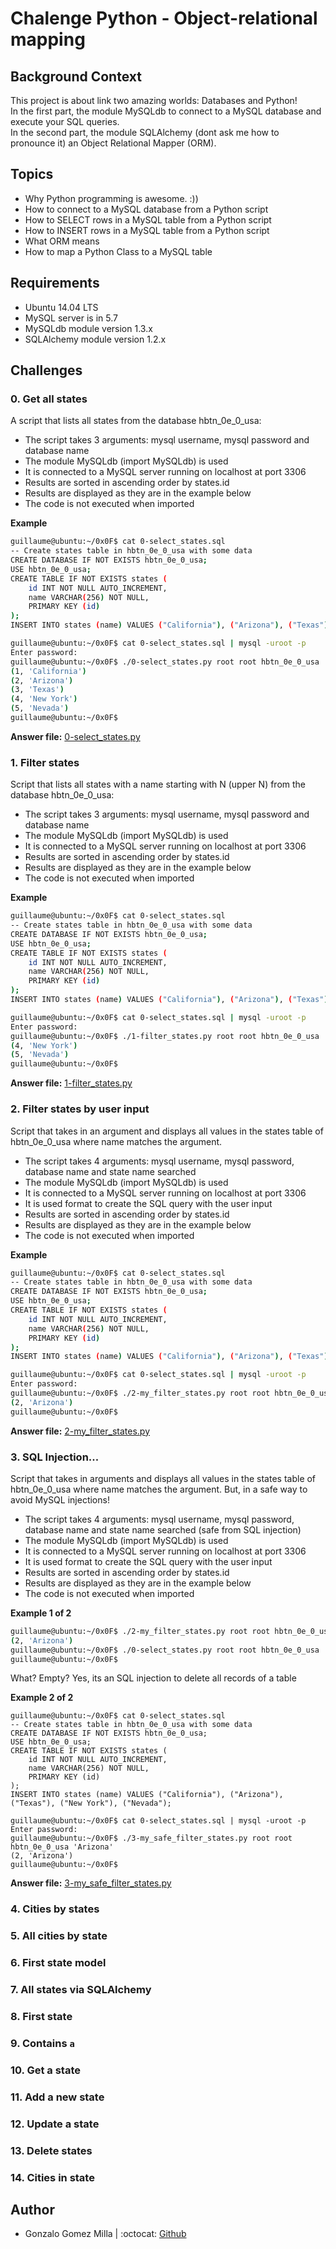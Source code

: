 # Chalenge Python - Object-relational mapping

## Background Context
This project is about link two amazing worlds: Databases and Python!  
In the first part, the module MySQLdb to connect to a MySQL database and execute your SQL queries.  
In the second part, the module SQLAlchemy (dont ask me how to pronounce it) an Object Relational Mapper (ORM).   

## Topics
- Why Python programming is awesome. :))
- How to connect to a MySQL database from a Python script
- How to SELECT rows in a MySQL table from a Python script
- How to INSERT rows in a MySQL table from a Python script
- What ORM means
- How to map a Python Class to a MySQL table

## Requirements
- Ubuntu 14.04 LTS
- MySQL server is in 5.7
- MySQLdb module version 1.3.x
- SQLAlchemy module version 1.2.x

## Challenges

### 0. Get all states
A script that lists all states from the database hbtn_0e_0_usa:
- The script takes 3 arguments: mysql username, mysql password and database name
- The module MySQLdb (import MySQLdb) is used
- It is connected to a MySQL server running on localhost at port 3306
- Results are sorted in ascending order by states.id
- Results are displayed as they are in the example below
- The code is not executed when imported

**Example**
```bash wrap
guillaume@ubuntu:~/0x0F$ cat 0-select_states.sql
-- Create states table in hbtn_0e_0_usa with some data
CREATE DATABASE IF NOT EXISTS hbtn_0e_0_usa;
USE hbtn_0e_0_usa;
CREATE TABLE IF NOT EXISTS states ( 
    id INT NOT NULL AUTO_INCREMENT, 
    name VARCHAR(256) NOT NULL,
    PRIMARY KEY (id)
);
INSERT INTO states (name) VALUES ("California"), ("Arizona"), ("Texas"), ("New York"), ("Nevada");

guillaume@ubuntu:~/0x0F$ cat 0-select_states.sql | mysql -uroot -p
Enter password: 
guillaume@ubuntu:~/0x0F$ ./0-select_states.py root root hbtn_0e_0_usa
(1, 'California')
(2, 'Arizona')
(3, 'Texas')
(4, 'New York')
(5, 'Nevada')
guillaume@ubuntu:~/0x0F$ 
```

**Answer file:** [0-select_states.py](https://github.com/gogomillan/holbertonschool-higher_level_programming/blob/master/0x0F-python-object_relational_mapping/0-select_states.py)

### 1. Filter states
Script that lists all states with a name starting with N (upper N) from the database hbtn_0e_0_usa:
- The script takes 3 arguments: mysql username, mysql password and database name
- The module MySQLdb (import MySQLdb) is used
- It is connected to a MySQL server running on localhost at port 3306
- Results are sorted in ascending order by states.id
- Results are displayed as they are in the example below
- The code is not executed when imported

**Example**
```bash wrap
guillaume@ubuntu:~/0x0F$ cat 0-select_states.sql
-- Create states table in hbtn_0e_0_usa with some data
CREATE DATABASE IF NOT EXISTS hbtn_0e_0_usa;
USE hbtn_0e_0_usa;
CREATE TABLE IF NOT EXISTS states ( 
    id INT NOT NULL AUTO_INCREMENT, 
    name VARCHAR(256) NOT NULL,
    PRIMARY KEY (id)
);
INSERT INTO states (name) VALUES ("California"), ("Arizona"), ("Texas"), ("New York"), ("Nevada");

guillaume@ubuntu:~/0x0F$ cat 0-select_states.sql | mysql -uroot -p
Enter password: 
guillaume@ubuntu:~/0x0F$ ./1-filter_states.py root root hbtn_0e_0_usa
(4, 'New York')
(5, 'Nevada')
guillaume@ubuntu:~/0x0F$
```

**Answer file:** [1-filter_states.py](https://github.com/gogomillan/holbertonschool-higher_level_programming/blob/master/0x0F-python-object_relational_mapping/1-filter_states.py)

### 2. Filter states by user input
Script that takes in an argument and displays all values in the states table of hbtn_0e_0_usa where name matches the argument.
- The script takes 4 arguments: mysql username, mysql password, database name and state name searched
- The module MySQLdb (import MySQLdb) is used
- It is connected to a MySQL server running on localhost at port 3306
- It is used format to create the SQL query with the user input
- Results are sorted in ascending order by states.id
- Results are displayed as they are in the example below
- The code is not executed when imported

**Example**
```bash wrap
guillaume@ubuntu:~/0x0F$ cat 0-select_states.sql
-- Create states table in hbtn_0e_0_usa with some data
CREATE DATABASE IF NOT EXISTS hbtn_0e_0_usa;
USE hbtn_0e_0_usa;
CREATE TABLE IF NOT EXISTS states ( 
    id INT NOT NULL AUTO_INCREMENT, 
    name VARCHAR(256) NOT NULL,
    PRIMARY KEY (id)
);
INSERT INTO states (name) VALUES ("California"), ("Arizona"), ("Texas"), ("New York"), ("Nevada");

guillaume@ubuntu:~/0x0F$ cat 0-select_states.sql | mysql -uroot -p
Enter password: 
guillaume@ubuntu:~/0x0F$ ./2-my_filter_states.py root root hbtn_0e_0_usa 'Arizona'
(2, 'Arizona')
guillaume@ubuntu:~/0x0F$ 
```

**Answer file:** [2-my_filter_states.py](https://github.com/gogomillan/holbertonschool-higher_level_programming/blob/master/0x0F-python-object_relational_mapping/2-my_filter_states.py)

### 3. SQL Injection...
Script that takes in arguments and displays all values in the states table of hbtn_0e_0_usa where name matches the argument. But, in a safe way to avoid MySQL injections!
- The script takes 4 arguments: mysql username, mysql password, database name and state name searched (safe from SQL injection)
- The module MySQLdb (import MySQLdb) is used
- It is connected to a MySQL server running on localhost at port 3306
- It is used format to create the SQL query with the user input
- Results are sorted in ascending order by states.id
- Results are displayed as they are in the example below
- The code is not executed when imported

**Example 1 of 2**
```bash wrap
guillaume@ubuntu:~/0x0F$ ./2-my_filter_states.py root root hbtn_0e_0_usa "Arizona'; TRUNCATE TABLE states ; SELECT * FROM states WHERE name = '"
(2, 'Arizona')
guillaume@ubuntu:~/0x0F$ ./0-select_states.py root root hbtn_0e_0_usa
guillaume@ubuntu:~/0x0F$ 
```
What? Empty? Yes, its an SQL injection to delete all records of a table  

**Example 2 of 2**
```
guillaume@ubuntu:~/0x0F$ cat 0-select_states.sql
-- Create states table in hbtn_0e_0_usa with some data
CREATE DATABASE IF NOT EXISTS hbtn_0e_0_usa;
USE hbtn_0e_0_usa;
CREATE TABLE IF NOT EXISTS states ( 
    id INT NOT NULL AUTO_INCREMENT, 
    name VARCHAR(256) NOT NULL,
    PRIMARY KEY (id)
);
INSERT INTO states (name) VALUES ("California"), ("Arizona"), ("Texas"), ("New York"), ("Nevada");

guillaume@ubuntu:~/0x0F$ cat 0-select_states.sql | mysql -uroot -p
Enter password: 
guillaume@ubuntu:~/0x0F$ ./3-my_safe_filter_states.py root root hbtn_0e_0_usa 'Arizona'
(2, 'Arizona')
guillaume@ubuntu:~/0x0F$ 
```

**Answer file:** [3-my_safe_filter_states.py](https://github.com/gogomillan/holbertonschool-higher_level_programming/blob/master/0x0F-python-object_relational_mapping/3-my_safe_filter_states.py)

### 4. Cities by states

### 5. All cities by state

### 6. First state model

### 7. All states via SQLAlchemy

### 8. First state

### 9. Contains `a` 

### 10. Get a state

### 11. Add a new state

### 12. Update a state

### 13. Delete states

### 14. Cities in state

## Author
* Gonzalo Gomez Milla  |  :octocat:  [Github](https://github.com/gogomillan)
